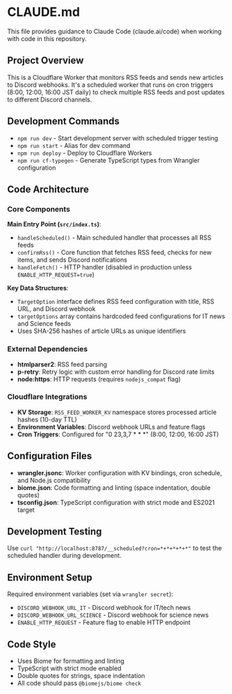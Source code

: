 # CLAUDE.md

This file provides guidance to Claude Code (claude.ai/code) when working with code in this repository.

## Project Overview

This is a Cloudflare Worker that monitors RSS feeds and sends new articles to Discord webhooks. It's a scheduled worker that runs on cron triggers (8:00, 12:00, 16:00 JST daily) to check multiple RSS feeds and post updates to different Discord channels.

## Development Commands

- `npm run dev` - Start development server with scheduled trigger testing
- `npm run start` - Alias for dev command
- `npm run deploy` - Deploy to Cloudflare Workers
- `npm run cf-typegen` - Generate TypeScript types from Wrangler configuration

## Code Architecture

### Core Components

**Main Entry Point (`src/index.ts`)**:
- `handleScheduled()` - Main scheduled handler that processes all RSS feeds
- `confirmRss()` - Core function that fetches RSS feed, checks for new items, and sends Discord notifications
- `handleFetch()` - HTTP handler (disabled in production unless `ENABLE_HTTP_REQUEST=true`)

**Key Data Structures**:
- `TargetOption` interface defines RSS feed configuration with title, RSS URL, and Discord webhook
- `targetOptions` array contains hardcoded feed configurations for IT news and Science feeds
- Uses SHA-256 hashes of article URLs as unique identifiers

### External Dependencies

- **htmlparser2**: RSS feed parsing
- **p-retry**: Retry logic with custom error handling for Discord rate limits
- **node:https**: HTTP requests (requires `nodejs_compat` flag)

### Cloudflare Integrations

- **KV Storage**: `RSS_FEED_WORKER_KV` namespace stores processed article hashes (10-day TTL)
- **Environment Variables**: Discord webhook URLs and feature flags
- **Cron Triggers**: Configured for "0 23,3,7 * * *" (8:00, 12:00, 16:00 JST)

## Configuration Files

- **wrangler.jsonc**: Worker configuration with KV bindings, cron schedule, and Node.js compatibility
- **biome.json**: Code formatting and linting (space indentation, double quotes)
- **tsconfig.json**: TypeScript configuration with strict mode and ES2021 target

## Development Testing

Use `curl "http://localhost:8787/__scheduled?cron=*+*+*+*+*"` to test the scheduled handler during development.

## Environment Setup

Required environment variables (set via `wrangler secret`):
- `DISCORD_WEBHOOK_URL_IT` - Discord webhook for IT/tech news
- `DISCORD_WEBHOOK_URL_SCIENCE` - Discord webhook for science news  
- `ENABLE_HTTP_REQUEST` - Feature flag to enable HTTP endpoint

## Code Style

- Uses Biome for formatting and linting
- TypeScript with strict mode enabled
- Double quotes for strings, space indentation
- All code should pass `@biomejs/biome check`